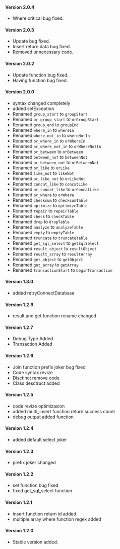 #### Version 2.0.4
  * Where critical bug fixed.
  
#### Version 2.0.3
  * Update bug fixed.
  * Insert return data bug fixed.
  * Removed unnecessary code.

#### Version 2.0.2
  * Update function bug fixed.
  * Having function bug fixed.

#### Version 2.0.0

  * syntax changed completely
  * added setException
  * Renamed `group_start` to `groupStart`
  * Renamed `or_group_start` to `orGroupStart`
  * Renamed `group_end` to `groupEnd`
  * Renamed `where_in` to `whereIn`
  * Renamed `where_not_in` to `whereNotIn`
  * Renamed `or_where_in` to `orWhereIn`
  * Renamed `or_where_not_in` to `orWhereNotIn`
  * Renamed `or_between` to `orBetween`
  * Renamed `between_not` to `betweenNot`
  * Renamed `or_between_not` to `orBetweenNot`
  * Renamed `or_like` to `orLike`
  * Renamed `like_not` to `likeNot`
  * Renamed `or_like_not` to `orLikeNot`
  * Renamed `concat_like` to `concatLike`
  * Renamed `or_concat_like` to `orConcatLike`
  * Renamed `or_where` to `orWhere`
  * Renamed `checksum` to `checksumTable`
  * Renamed `optimize` to `optimizeTable`
  * Renamed `repair` to `repairTable` 
  * Renamed `check` to `checkTable`
  * Renamed `drop` to `dropTable`
  * Renamed `analyze` to `analyzeTable`
  * Renamed `empty` to `emptyTable`
  * Renamed `truncate` to `truncateTable`
  * Renamed `get_sql_select` to `getSqlSelect`
  * Renamed `result_object` to `resultObject`
  * Renamed `reuslt_array` to `resultArray`
  * Renamed `get_object` to `getObject`
  * Renamed `get_array` to `getArray`
  * Renamed `transactionStart` to `beginTransaction`

#### Version 1.3.0

  * added retryConnectDatabase

#### Version 1.2.9

  * result and get function rename changed

#### Version 1.2.7

  * Debug Type Added
  * Transaction Added

#### Version 1.2.6

  * Join function prefix joker bug fixed
  * Code syntax revize
  * Disctinct remove code
  * Class desctruct added

#### Version 1.2.5

  * code revize optimizasion
  * added multi_insert function return success count
  * debug output added function

#### Version 1.2.4

  * added default select joker

#### Version 1.2.3

  * prefix joker changed
  
#### Version 1.2.2

  * set function bug fixed
  * fixed get_sql_select function

#### Version 1.2.1

  * insert function return id added.
  * multiple array where function regex added

#### Version 1.2.0

  * Stable version added.
